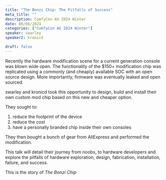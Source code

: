 ```yaml
---
title: "The Bonzi Chip: The Pitfalls of Success"
meta_title: ""
description: ComfyCon AU 2024 Winter
date: 06/04/2024
categories: ["ComfyCon AU 2024 Winter"]
speaker: swarley
speaker2: kronicd

draft: false
---
```

Recently the hardware modification scene for a current generation console was blown wide open. The functionality of the $150+ modification chip was replicated using a commonly (and cheaply) available SOC with an open source design. More importantly, firmware was eventually leaked and open sourced. 

swarley and kronicd took this opportunity to design, build and install their own custom mod chip based on this new and cheaper option. 

They sought to:

1) reduce the footprint of the device
2) reduce the cost
3) have a personally branded chip inside their own consoles

They then bought a bunch of gear from AliExpress and performed the modification.

This talk will detail their journey from noobs, to hardware developers and explore the pitfalls of hardware exploration, design, fabrication, installation, failure, and success.

This is the story of *The Bonzi Chip*

